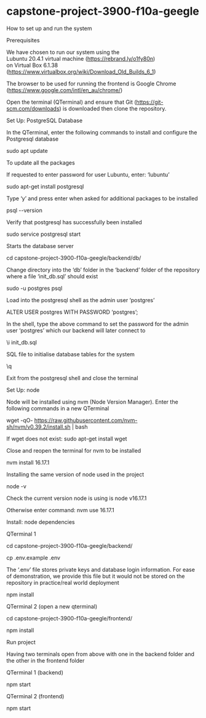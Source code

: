 # capstone-project-3900-f10a-geegle

How to set up and run the system 

Prerequisites 

We have chosen to run our system using the  
Lubuntu 20.4.1 virtual machine (https://rebrand.ly/o1fy80n)  
on Virtual Box 6.1.38 (https://www.virtualbox.org/wiki/Download_Old_Builds_6_1) 

The browser to be used for running the frontend is Google Chrome  
(https://www.google.com/intl/en_au/chrome/)  

Open the terminal (QTerminal) and ensure that Git (https://git-scm.com/downloads) is downloaded then clone the repository. 

Set Up: PostgreSQL Database 

In the QTerminal, enter the following commands to install and configure the Postgresql database 

sudo apt update 

To update all the packages 

If requested to enter password for user Lubuntu, enter: ‘lubuntu’ 

sudo apt-get install postgresql 

Type ‘y’ and press enter when asked for additional packages to be installed 

psql --version 

Verify that postgresql has successfully been installed 

sudo service postgresql start 

Starts the database server 

cd capstone-project-3900-f10a-geegle/backend/db/ 

Change directory into the ‘db’ folder in the ‘backend’ folder of the repository where a file ‘init_db.sql’ should exist 

sudo -u postgres psql 

Load into the postgresql shell as the admin user ‘postgres’ 

ALTER USER postgres WITH PASSWORD ‘postgres’; 

In the shell, type the above command to set the password for the admin user ‘postgres’ which our backend will later connect to 

\i init_db.sql 

SQL file to initialise database tables for the system 

\q 

Exit from the postgresql shell and close the terminal 

 

Set Up: node 

Node will be installed using nvm (Node Version Manager). Enter the following commands in a new QTerminal  

wget -qO- https://raw.githubusercontent.com/nvm-sh/nvm/v0.39.2/install.sh | bash 

If wget does not exist: sudo apt-get install wget 

Close and reopen the terminal for nvm to be installed 

nvm install 16.17.1 

Installing the same version of node used in the project 

node -v  

Check the current version node is using is node v16.17.1 

Otherwise enter command: nvm use 16.17.1 

 

Install: node dependencies 

QTerminal 1 

cd capstone-project-3900-f10a-geegle/backend/ 

cp .env.example .env 

The ‘.env’ file stores private keys and database login information. For ease of demonstration, we provide this file but it would not be stored on the repository in practice/real world deployment 

npm install 

QTerminal 2 (open a new qterminal) 

cd capstone-project-3900-f10a-geegle/frontend/ 

npm install 

Run project 

Having two terminals open from above with one in the backend folder and the other in the frontend folder 

QTerminal 1 (backend) 

npm start 

QTerminal 2 (frontend) 

npm start 
